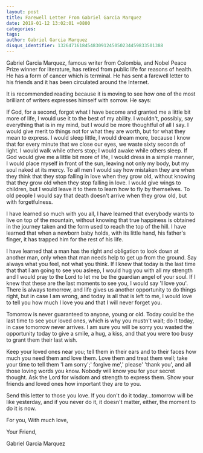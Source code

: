 ```yaml
---
layout: post
title: Farewell Letter From Gabriel Garcia Marquez
date: 2019-01-12 13:02:01 +0800
categories: 
tags: 
author: Gabriel Garcia Marquez
disqus_identifier: 132647161845483091245050234459833501388
---
```


Gabriel Garcia Marquez, famous writer from Colombia, and Nobel Peace Prize winner for literature, has retired from public life for reasons of health. He has a form of cancer which is terminal. He has sent a farewell letter to his friends and it has been circulated around the Internet. 

It is recommended reading because it is moving to see how one of the most brilliant of writers expresses himself with sorrow. He says: 

If God, for a second, forgot what I have become and granted me a little bit more of life, I would use it to the best of my ability. I wouldn't, possibly, say everything that is in my mind, but I would be more thoughtful of all I say. I would give merit to things not for what they are worth, but for what they mean to express. I would sleep little, I would dream more, because I know that for every minute that we close our eyes, we waste sixty seconds of light. I would walk while others stop; I would awake while others sleep. If God would give me a little bit more of life, I would dress in a simple manner, I would place myself in front of the sun, leaving not only my body, but my soul naked at its mercy. To all men I would say how mistaken they are when they think that they stop falling in love when they grow old, without knowing that they grow old when they stop falling in love. I would give wings to children, but I would leave it to them to learn how to fly by themselves. To old people I would say that death doesn't arrive when they grow old, but with forgetfulness. 

I have learned so much with you all, I have learned that everybody wants to live on top of the mountain, without knowing that true happiness is obtained in the journey taken and the form used to reach the top of the hill. I have learned that when a newborn baby holds, with its little hand, his father's finger, it has trapped him for the rest of his life. 

I have learned that a man has the right and obligation to look down at another man, only when that man needs help to get up from the ground. Say always what you feel, not what you think. If I knew that today is the last time that that I am going to see you asleep, I would hug you with all my strength and I would pray to the Lord to let me be the guardian angel of your soul. If I knew that these are the last moments to see you, I would say 'I love you'. There is always tomorrow, and life gives us another opportunity to do things right, but in case I am wrong, and today is all that is left to me, I would love to tell you how much I love you and that I will never forget you. 

Tomorrow is never guaranteed to anyone, young or old. Today could be the last time to see your loved ones, which is why you mustn't wait; do it today, in case tomorrow never arrives. I am sure you will be sorry you wasted the opportunity today to give a smile, a hug, a kiss, and that you were too busy to grant them their last wish. 

Keep your loved ones near you; tell them in their ears and to their faces how much you need them and love them. Love them and treat them well; take your time to tell them 'I am sorry';' forgive me',' please' 'thank you', and all those loving words you know. Nobody will know you for your secret thought. Ask the Lord for wisdom and strength to express them. Show your friends and loved ones how important they are to you. 

Send this letter to those you love. If you don't do it today...tomorrow will be like yesterday, and if you never do it, it doesn't matter, either, the moment to do it is now. 

For you, With much love, 

Your Friend, 

Gabriel Garcia Marquez
